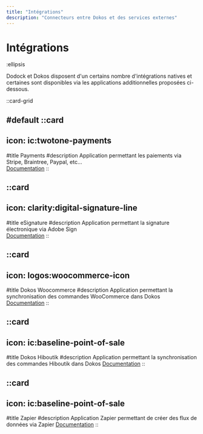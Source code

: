 ```yaml
---
title: "Intégrations"
description: "Connecteurs entre Dokos et des services externes"
---
```


# Intégrations

:ellipsis

Dodock et Dokos disposent d'un certains nombre d'intégrations natives et certaines sont disponibles via les applications additionnelles proposées ci-dessous.  

::card-grid

#default
  ::card
  ---
  icon: ic:twotone-payments
  ---
  #title
  Payments
  #description
  Application permettant les paiements via Stripe, Braintree, Paypal, etc...  
  [Documentation](/integrations/payments)
  ::

  ::card
  ---
  icon: clarity:digital-signature-line
  ---
  #title
  eSignature
  #description
  Application permettant la signature électronique via Adobe Sign  
  [Documentation](/integrations/esignature)
  ::

  ::card
  ---
  icon: logos:woocommerce-icon
  ---
  #title
  Dokos Woocommerce
  #description
  Application permettant la synchronisation des commandes WooCommerce dans Dokos  
  [Documentation](/integrations/woocommerce)
  ::

  ::card
  ---
  icon: ic:baseline-point-of-sale
  ---
  #title
  Dokos Hiboutik
  #description
  Application permettant la synchronisation des commandes Hiboutik dans Dokos
  [Documentation](/integrations/hiboutik)
  ::

  ::card
  ---
  icon: ic:baseline-point-of-sale
  ---
  #title
  Zapier
  #description
  Application Zapier permettant de créer des flux de données via Zapier
  [Documentation](/integrations/zapier)
  ::